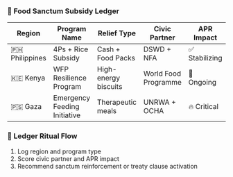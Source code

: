 ### 🍚 Food Sanctum Subsidy Ledger

| Region         | Program Name                  | Relief Type         | Civic Partner        | APR Impact |
|----------------|-------------------------------|----------------------|-----------------------|-------------|
| 🇵🇭 Philippines | 4Ps + Rice Subsidy             | Cash + Food Packs    | DSWD + NFA            | ✅ Stabilizing  
| 🇰🇪 Kenya       | WFP Resilience Program         | High-energy biscuits | World Food Programme  | 🔄 Ongoing  
| 🇵🇸 Gaza        | Emergency Feeding Initiative   | Therapeutic meals    | UNRWA + OCHA          | 🔥 Critical  

### 🔄 Ledger Ritual Flow
1. Log region and program type  
2. Score civic partner and APR impact  
3. Recommend sanctum reinforcement or treaty clause activation
